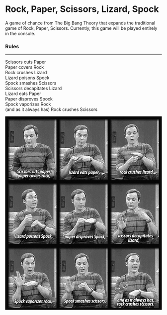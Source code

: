 # Rock, Paper, Scissors, Lizard, Spock
A game of chance from The Big Bang Theory that expands the traditional game of Rock, Paper, Scissors. Currently, this game will be played entirely in the console.

### Rules 
---
Scissors cuts Paper  
Paper covers Rock  
Rock crushes Lizard  
Lizard poisons Spock  
Spock smashes Scissors  
Scissors decapitates Lizard  
Lizard eats Paper  
Paper disproves Spock  
Spock vaporizes Rock  
(and as it always has) Rock crushes Scissors  

![Game rules from The Big Bang Theory](images/bigbang.jpeg)
